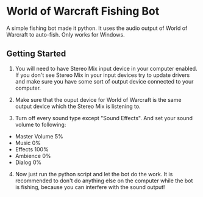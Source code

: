 # World of Warcraft Fishing Bot

A simple fishing bot made it python. It uses the audio output of World of Warcraft to auto-fish. Only works for Windows.

## Getting Started

1. You will need to have Stereo Mix input device in your computer enabled. If you don't see Stereo Mix in your input devices try to update drivers and make sure you have some sort of output device connected to your computer.

2. Make sure that the ouput device for World of Warcraft is the same output device which the Stereo Mix is listening to.

3. Turn off every sound type except "Sound Effects". And set your sound volume to following:
- Master Volume 5%
- Music 0%
- Effects 100%
- Ambience 0%
- Dialog 0%

4. Now just run the python script and let the bot do the work. It is recommended to don't do anything else on the computer while the bot is fishing, because you can interfere with the sound output!
